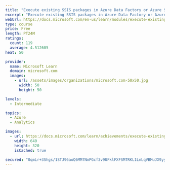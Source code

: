 ```yaml
---
title: "Execute existing SSIS packages in Azure Data Factory or Azure Synapse Pipeline"
excerpt: "Execute existing SSIS packages in Azure Data Factory or Azure Synapse Pipeline"
webUrl: https://docs.microsoft.com/en-us/learn/modules/execute-existing-ssis-packages-azure-data-factory/
type: course
price: Free
length: PT24M
ratings:
  count: 119
  average: 4.512605
heat: 50

provider:
  name: Microsoft Learn
  domain: microsoft.com
  images:
    - url: /assets/images/organizations/microsoft.com-50x50.jpg
      width: 50
      height: 50

levels:
  - Intermediate

topics:
  - Azure
  - Analytics

images:
  - url: https://docs.microsoft.com/learn/achievements/execute-existing-ssis-packages-azure-data-factory-social.png
    width: 640
    height: 320
    isCached: true

secured: "0qmLr+3Shgs/1STJ96aoQ6MM7NmPGcf3v9UFklFXFSMTRKL1LnLqVBMuJX9yy7FEkTUbghkD1O3TyqgKADDgu1X6qIAs9rJ7JMe8ZRI7WIGEh/WA4IZUApJ3JuJd00fC9JuHlWUUrWhsb53ckBRYBZXXrTJ+WF0Q9z8nqmKa+R4ERWbrCLGkEwzfiJyUggW3n4G5NvYOvcmoKBn6RlXKfDzMArdUU32EYBc03/nDUbryrqy7WwG7vMYY/ly2Jtyta3P1bTg356oy83fhB0o1JjByB8DtrXDf5srb0VfLSIGx5bt9S8AcMyINUGcGBlJubH4pqkVgrraZANkqQt+9ZoDWXprrC/IBOf4N9KvB47MmG8s+TDtFdQAtcQA/VO8zjanf0I6Xi7BttASPHQ61abfpbv6pLuxgGC8vGKbYwPo=;CodwYHlmxIB1qT+2qrmyZw=="
---
```


